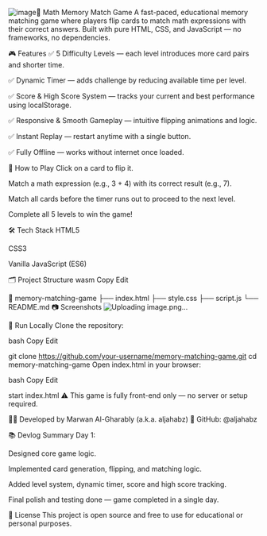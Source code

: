 ![image](https://github.com/user-attachments/assets/86047bfc-01d7-44c1-95af-d9bde5748e84)🧠 Math Memory Match Game
A fast-paced, educational memory matching game where players flip cards to match math expressions with their correct answers. Built with pure HTML, CSS, and JavaScript — no frameworks, no dependencies.

🎮 Features
✅ 5 Difficulty Levels — each level introduces more card pairs and shorter time.

✅ Dynamic Timer — adds challenge by reducing available time per level.

✅ Score & High Score System — tracks your current and best performance using localStorage.

✅ Responsive & Smooth Gameplay — intuitive flipping animations and logic.

✅ Instant Replay — restart anytime with a single button.

✅ Fully Offline — works without internet once loaded.

🧩 How to Play
Click on a card to flip it.

Match a math expression (e.g., 3 + 4) with its correct result (e.g., 7).

Match all cards before the timer runs out to proceed to the next level.

Complete all 5 levels to win the game!

🛠️ Tech Stack
HTML5

CSS3

Vanilla JavaScript (ES6)

🗂️ Project Structure
wasm
Copy
Edit

📁 memory-matching-game
├── index.html
├── style.css
├── script.js
└── README.md
📷 Screenshots
![Uploading image.png…]()

🚀 Run Locally
Clone the repository:

bash
Copy
Edit

git clone https://github.com/your-username/memory-matching-game.git
cd memory-matching-game
Open index.html in your browser:

bash
Copy
Edit

start index.html
⚠️ This game is fully front-end only — no server or setup required.

👨‍💻 Developed by
Marwan Al-Gharably (a.k.a. aljahabz)
🔗 GitHub: @aljahabz

📚 Devlog Summary
Day 1:

Designed core game logic.

Implemented card generation, flipping, and matching logic.

Added level system, dynamic timer, score and high score tracking.

Final polish and testing done — game completed in a single day.

📌 License
This project is open source and free to use for educational or personal purposes.
